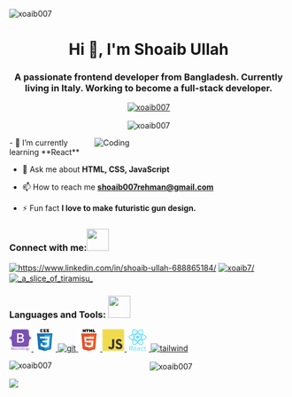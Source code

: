 
<p align="left"> <img src="https://komarev.com/ghpvc/?username=xoaib007&label=Profile%20views&color=0e75b6&style=flat" alt="xoaib007" /> </p>
<h1 align="center">Hi 👋, I'm Shoaib Ullah</h1>
<h3 align="center">A passionate frontend developer from Bangladesh. Currently living in Italy. Working to become a full-stack developer.</h3>




<p align="center"> <a href="https://github.com/ryo-ma/github-profile-trophy"><img src="https://github-profile-trophy.vercel.app/?username=xoaib007" alt="xoaib007" /></a> </p>

<p align="center"><img align="center" src="https://github-readme-streak-stats.herokuapp.com/?user=xoaib007&" alt="xoaib007" /></p>

<p><img align="right" alt="Coding" width="350" src="https://media4.giphy.com/media/qgQUggAC3Pfv687qPC/giphy.gif?cid=ecf05e478g8q6bt4dtem24spybugletfcvq4b3xkmsenup0h&rid=giphy.gif&ct=g"></p>
- 🌱 I’m currently learning **React**

- 💬 Ask me about **HTML, CSS, JavaScript**

- 📫 How to reach me **shoaib007rehman@gmail.com**

- ⚡ Fun fact **I love to make futuristic gun design.**


<h3 align="left">Connect with me:<img src = "https://media2.giphy.com/media/al7grkbrCChTAPEfyh/giphy.gif?cid=ecf05e47a0n3gi1bfqntqmob8g9aid1oyj2wr3ds3mg700bl&rid=giphy.gif" width="40px" height="40px"></h3>
<p align="left">
<a href="https://linkedin.com/in/https://www.linkedin.com/in/shoaib-ullah-688865184/" target="blank"><img align="center" src="https://raw.githubusercontent.com/rahuldkjain/github-profile-readme-generator/master/src/images/icons/Social/linked-in-alt.svg" alt="https://www.linkedin.com/in/shoaib-ullah-688865184/" height="30" width="40" /></a>
<a href="https://fb.com/xoaib7/" target="blank"><img align="center" src="https://raw.githubusercontent.com/rahuldkjain/github-profile-readme-generator/master/src/images/icons/Social/facebook.svg" alt="xoaib7/" height="30" width="40" /></a>
<a href="https://instagram.com/_a_slice_of_tiramisu_" target="blank"><img align="center" src="https://raw.githubusercontent.com/rahuldkjain/github-profile-readme-generator/master/src/images/icons/Social/instagram.svg" alt="_a_slice_of_tiramisu_" height="30" width="40" /></a>
</p>

<h3 align="left">Languages and Tools: <img src = "https://media2.giphy.com/media/QssGEmpkyEOhBCb7e1/giphy.gif?cid=ecf05e47a0n3gi1bfqntqmob8g9aid1oyj2wr3ds3mg700bl&rid=giphy.gif" width="40px" height="40px"></h3>
<p align="left"> <a href="https://getbootstrap.com" target="_blank" rel="noreferrer"> <img src="https://raw.githubusercontent.com/devicons/devicon/master/icons/bootstrap/bootstrap-plain-wordmark.svg" alt="bootstrap" width="40" height="40"/> </a> <a href="https://www.w3schools.com/css/" target="_blank" rel="noreferrer"> <img src="https://raw.githubusercontent.com/devicons/devicon/master/icons/css3/css3-original-wordmark.svg" alt="css3" width="40" height="40"/> </a> <a href="https://git-scm.com/" target="_blank" rel="noreferrer"> <img src="https://www.vectorlogo.zone/logos/git-scm/git-scm-icon.svg" alt="git" width="40" height="40"/> </a> <a href="https://www.w3.org/html/" target="_blank" rel="noreferrer"> <img src="https://raw.githubusercontent.com/devicons/devicon/master/icons/html5/html5-original-wordmark.svg" alt="html5" width="40" height="40"/> </a> <a href="https://developer.mozilla.org/en-US/docs/Web/JavaScript" target="_blank" rel="noreferrer"> <img src="https://raw.githubusercontent.com/devicons/devicon/master/icons/javascript/javascript-original.svg" alt="javascript" width="40" height="40"/> </a> <a href="https://reactjs.org/" target="_blank" rel="noreferrer"> <img src="https://raw.githubusercontent.com/devicons/devicon/master/icons/react/react-original-wordmark.svg" alt="react" width="40" height="40"/> </a> <a href="https://tailwindcss.com/" target="_blank" rel="noreferrer"> <img src="https://www.vectorlogo.zone/logos/tailwindcss/tailwindcss-icon.svg" alt="tailwind" width="40" height="40"/> </a> </p>

<p><img align="left" src="https://github-readme-stats.vercel.app/api/top-langs?username=xoaib007&show_icons=true&locale=en&layout=compact" alt="xoaib007" /></p>
<p align="center">&nbsp;<img align="center" src="https://github-readme-stats.vercel.app/api?username=xoaib007&show_icons=true&locale=en" alt="xoaib007" /></p>


<p><img height='300px' src='https://raw.githubusercontent.com/onimur/.github/master/.resources/git-header.svg'></p>
